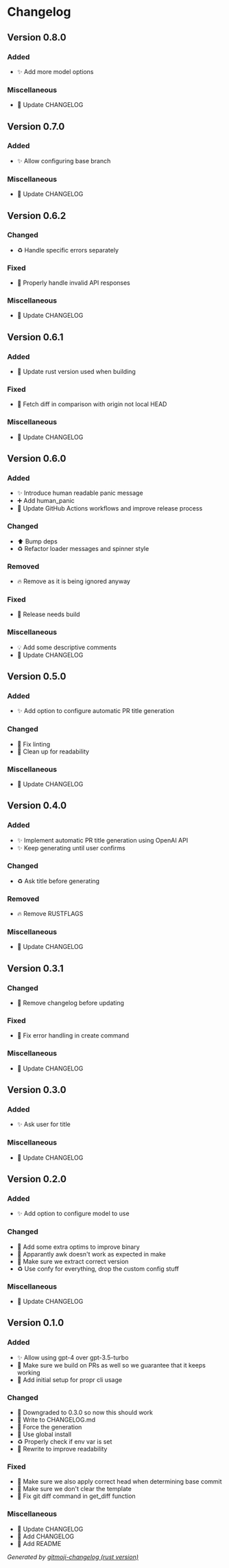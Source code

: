 # Changelog

<a name="0.8.0" data-comment="this line is used by gitmoji-changelog, don't remove it!"></a>
## Version 0.8.0

### Added
- ✨  Add more model options

### Miscellaneous
- 📝  Update CHANGELOG

<a name="0.7.0" data-comment="this line is used by gitmoji-changelog, don't remove it!"></a>
## Version 0.7.0

### Added
- ✨  Allow configuring base branch

### Miscellaneous
- 📝  Update CHANGELOG

<a name="0.6.2" data-comment="this line is used by gitmoji-changelog, don't remove it!"></a>
## Version 0.6.2

### Changed
- ♻️  Handle specific errors separately

### Fixed
- 🐛  Properly handle invalid API responses

### Miscellaneous
- 📝  Update CHANGELOG

<a name="0.6.1" data-comment="this line is used by gitmoji-changelog, don't remove it!"></a>
## Version 0.6.1

### Added
- 👷  Update rust version used when building

### Fixed
- 🐛  Fetch diff in comparison with origin not local HEAD

### Miscellaneous
- 📝  Update CHANGELOG

<a name="0.6.0" data-comment="this line is used by gitmoji-changelog, don't remove it!"></a>
## Version 0.6.0

### Added
- ✨  Introduce human readable panic message
- ➕  Add human_panic
- 👷  Update GitHub Actions workflows and improve release process

### Changed
- ⬆️  Bump deps
- ♻️  Refactor loader messages and spinner style

### Removed
- 🔥  Remove as it is being ignored anyway

### Fixed
- 💚  Release needs build

### Miscellaneous
- 💡  Add some descriptive comments
- 📝  Update CHANGELOG

<a name="0.5.0" data-comment="this line is used by gitmoji-changelog, don't remove it!"></a>
## Version 0.5.0

### Added
- ✨  Add option to configure automatic PR title generation

### Changed
- 🚨  Fix linting
- 🎨  Clean up for readability

### Miscellaneous
- 📝  Update CHANGELOG

<a name="0.4.0" data-comment="this line is used by gitmoji-changelog, don't remove it!"></a>
## Version 0.4.0

### Added
- ✨  Implement automatic PR title generation using OpenAI API
- ✨  Keep generating until user confirms

### Changed
- ♻️  Ask title before generating

### Removed
- 🔥  Remove RUSTFLAGS

### Miscellaneous
- 📝  Update CHANGELOG

<a name="0.3.1" data-comment="this line is used by gitmoji-changelog, don't remove it!"></a>
## Version 0.3.1

### Changed
- 🔨  Remove changelog before updating

### Fixed
- 🐛  Fix error handling in create command

### Miscellaneous
- 📝  Update CHANGELOG

<a name="0.3.0" data-comment="this line is used by gitmoji-changelog, don't remove it!"></a>
## Version 0.3.0

### Added
- ✨  Ask user for title

### Miscellaneous
- 📝  Update CHANGELOG

<a name="0.2.0" data-comment="this line is used by gitmoji-changelog, don't remove it!"></a>
## Version 0.2.0

### Added
- ✨  Add option to configure model to use

### Changed
- 🔨  Add some extra optims to improve binary
- 🔨  Apparantly awk doesn't work as expected in make
- 🔨  Make sure we extract correct version
- ♻️  Use confy for everything, drop the custom config stuff

### Miscellaneous
- 📝  Update CHANGELOG

<a name="0.1.0" data-comment="this line is used by gitmoji-changelog, don't remove it!"></a>
## Version 0.1.0

### Added
- ✨  Allow using gpt-4 over gpt-3.5-turbo
- 👷  Make sure we build on PRs as well so we guarantee that it keeps working
- 🎉  Add initial setup for propr cli usage

### Changed
- 🔨  Downgraded to 0.3.0 so now this should work
- 🔨  Write to CHANGELOG.md
- 🔨  Force the generation
- 🔨  Use global install
- ♻️  Properly check if env var is set
- 🎨  Rewrite to improve readability

### Fixed
- 🐛  Make sure we also apply correct head when determining base commit
- 🐛  Make sure we don't clear the template
- 🐛  Fix git diff command in get_diff function

### Miscellaneous
- 📝  Update CHANGELOG
- 📝  Add CHANGELOG
- 📝  Add README

_Generated by [gitmoji-changelog (rust version)](https://github.com/fabienjuif/gitmoji-changelog-rust)_